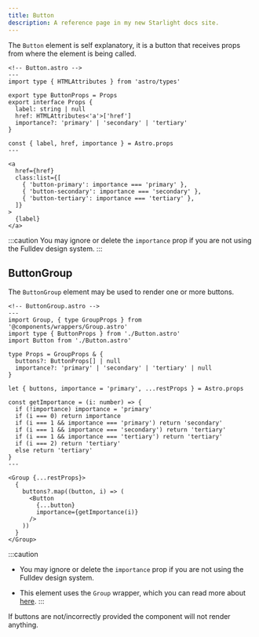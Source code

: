 ```yaml
---
title: Button
description: A reference page in my new Starlight docs site.
---
```


The `Button` element is self explanatory, it is a button that receives props from where the element is being called.

```astro
<!-- Button.astro -->
---
import type { HTMLAttributes } from 'astro/types'

export type ButtonProps = Props
export interface Props {
  label: string | null
  href: HTMLAttributes<'a'>['href']
  importance?: 'primary' | 'secondary' | 'tertiary'
}

const { label, href, importance } = Astro.props
---

<a
  href={href}
  class:list={[
    { 'button-primary': importance === 'primary' },
    { 'button-secondary': importance === 'secondary' },
    { 'button-tertiary': importance === 'tertiary' },
  ]}
>
  {label}
</a>
```

:::caution
You may ignore or delete the `importance` prop if you are not using the Fulldev design system.
:::

## ButtonGroup

The `ButtonGroup` element may be used to render one or more buttons.

```astro
<!-- ButtonGroup.astro -->
---
import Group, { type GroupProps } from '@components/wrappers/Group.astro'
import type { ButtonProps } from './Button.astro'
import Button from './Button.astro'

type Props = GroupProps & {
  buttons?: ButtonProps[] | null
  importance?: 'primary' | 'secondary' | 'tertiary' | null
}

let { buttons, importance = 'primary', ...restProps } = Astro.props

const getImportance = (i: number) => {
  if (!importance) importance = 'primary'
  if (i === 0) return importance
  if (i === 1 && importance === 'primary') return 'secondary'
  if (i === 1 && importance === 'secondary') return 'tertiary'
  if (i === 1 && importance === 'tertiary') return 'tertiary'
  if (i === 2) return 'tertiary'
  else return 'tertiary'
}
---

<Group {...restProps}>
  {
    buttons?.map((button, i) => (
      <Button
        {...button}
        importance={getImportance(i)}
      />
    ))
  }
</Group>
```

:::caution

- You may ignore or delete the `importance` prop if you are not using the Fulldev design system.

- This element uses the `Group` wrapper, which you can read more about [here](/wrappers/group).
  :::

If buttons are not/incorrectly provided the component will not render anything.
